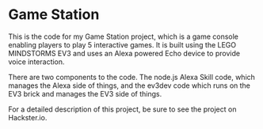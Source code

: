 # Game Station

This is the code for my Game Station project, which is a game console enabling players to play 5 interactive games. It is built using the LEGO MINDSTORMS EV3 and uses an Alexa powered Echo device to provide voice interaction.

There are two components to the code. The node.js Alexa Skill code, which manages the Alexa side of things, and the ev3dev code which runs on the EV3 brick and manages the EV3 side of things.

For a detailed description of this project, be sure to see the project on Hackster.io.
